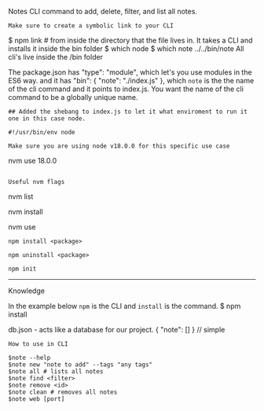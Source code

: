 Notes CLI command to add, delete, filter, and list all notes.

```
Make sure to create a symbolic link to your CLI

```
$ npm link  # from inside the directory that the file lives in.
It takes a CLI and installs it inside the bin folder
$ which node
$ which note 
../../bin/note
All cli's live inside the /bin folder

The package.json has "type": "module", which let's you use modules in the ES6 way.
and it has "bin": { "note": "./index.js" }, which `note` is the the name of the cli command 
and it points to index.js. You want the name of the cli command to be a globally unique name.

```
## Added the shebang to index.js to let it what enviroment to run it one in this case node.

#!/usr/bin/env node

Make sure you are using node v18.0.0 for this specific use case

```

nvm use 18.0.0

```

Useful nvm flags

```

nvm list

nvm install <version>

nvm use <version>

```
npm install <package>

npm uninstall <package>

npm init

```
----------------------------------------------------------------------

Knowledge

In the example below `npm` is the CLI and `install` is the command.
$ npm install

db.json - acts like a database for our project.
{ "note": [] } // simple


``` 
How to use in CLI

$note --help
$note new "note to add" --tags "any tags"
$note all # lists all notes
$note find <filter>
$note remove <id>
$note clean # removes all notes
$note web [port]

```
